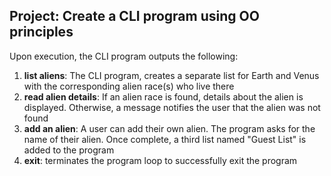 ## Project: Create a CLI program using OO principles

Upon execution, the CLI program outputs the following:

1. **list aliens**: The CLI program, creates a separate list for Earth and Venus with the corresponding alien race(s) who live there
2. **read alien details**: If an alien race is found, details about the alien is displayed. Otherwise, a message notifies the user that the alien was not found
3. **add an alien**: A user can add their own alien. The program asks for the name of their alien. Once complete, a third list named "Guest List" is added to the program
4. **exit**: terminates the program loop to successfully exit the program



